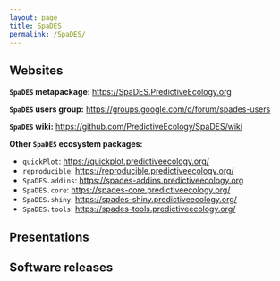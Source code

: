 ```yaml
---
layout: page
title: SpaDES
permalink: /SpaDES/
---
```


## Websites

**`SpaDES` metapackage:** <https://SpaDES.PredictiveEcology.org>

**`SpaDES` users group:** <https://groups.google.com/d/forum/spades-users>

**`SpaDES` wiki:** <https://github.com/PredictiveEcology/SpaDES/wiki>

**Other `SpaDES` ecosystem packages:**

- `quickPlot`: <https://quickplot.predictiveecology.org/>
- `reproducible`: <https://reproducible.predictiveecology.org/>
- `SpaDES.addins`: <https://spades-addins.predictiveecology.org>
- `SpaDES.core`: <https://spades-core.predictiveecology.org/>
- `SpaDES.shiny`: <https://spades-shiny.predictiveecology.org/>
- `SpaDES.tools`: <https://spades-tools.predictiveecology.org/>

## Presentations
  
<script src="https://bibbase.org/show?bib=https%3A%2F%2Fapi.zotero.org%2Fusers%2F1482%2Fcollections%2FRG586MVG%2Fitems%3Fkey%3DL01f7EYtoVM7a0BZeSBan70l%26format%3Dbibtex%26limit%3D100&jsonp=1&theme=side&authorFirst=1"></script> 

## Software releases

<script src="https://bibbase.org/show?bib=https%3A%2F%2Fapi.zotero.org%2Fusers%2F1482%2Fcollections%2FVQ8W4S4V%2Fitems%3Fkey%3DL01f7EYtoVM7a0BZeSBan70l%26format%3Dbibtex%26limit%3D100&jsonp=1&theme=side&authorFirst=1"></script>

